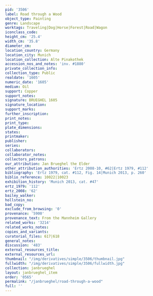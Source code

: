 ```yaml
---
pid: '3506'
label: Road through a Wood
object_type: Painting
genre: Landscape
worktags: Traveling|Dog|Horse|Forest|Road|Wagon
iconclass_code:
height_cm: '25.4'
width_cm: '35.8'
diameter_cm:
location_country: Germany
location_city: Munich
location_collection: Alte Pinakothek
accession_nos_and_notes: 'inv. #1880'
private_collection_info:
collection_type: Public
realdate: '1605'
numeric_date: '1605'
medium: Oil
support: Copper
support_notes:
signature: BRUEGHEL 1605
signature_location:
support_marks:
further_inscription:
print_notes:
print_type:
plate_dimensions:
states:
printmaker:
publisher:
series:
collaborators:
collaborator_notes:
collectors_patrons:
our_attribution: Jan Brueghel the Elder
other_attribution_authorities: 'Ertz 2008-10, #62|Ertz 1979, #112'
bibliography: 'Ertz 1979, cat. #112, Fig. 14|Munich 2013, p. 260'
biblio_reference: 10022|10023
exhibition_history: 'Munich 2013, cat. #47'
ertz_1979: '112'
ertz_2008: '62'
bailey_walker:
hollstein_no:
bad_copy:
exclude_from_browsing: '0'
provenance: '5900'
provenance_text: From the Mannheim Gallery
related_works: '3214'
related_works_notes:
copies_and_variants:
curatorial_files: 617|618
general_notes:
discussion: '483'
external_resources_title:
external_resources_url:
thumbnail: "/img/derivatives/simple/3506/thumbnail.jpg"
fullwidth: "/img/derivatives/simple/3506/fullwidth.jpg"
collection: janbrueghel
layout: janbrueghel_item
order: '0565'
permalink: "/janbrueghel/road-through-a-wood"
full: ''
---
```

